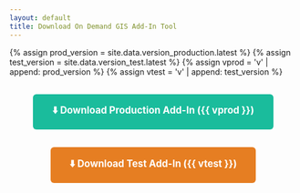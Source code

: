 ```yaml
---
layout: default
title: Download On Demand GIS Add-In Tool
---
```


{% assign prod_version = site.data.version_production.latest %}
{% assign test_version = site.data.version_test.latest %}
{% assign vprod = 'v' | append: prod_version %}
{% assign vtest = 'v' | append: test_version %}

<p align="center">
	<br>
	<a href="https://quorumondemand.github.io/OnDemandGIS.Page/Production/{{ vprod }}/OnDemandGIS.esriAddinX" style="display:inline-block;padding:1em 2em;background:#1abc9c;color:#fff;font-weight:bold;border-radius:6px;text-decoration:none;font-size:1.2em;">⬇️ Download Production Add-In ({{ vprod }})</a>
</p>

<p align="center">
	<br>
	<a href="https://quorumondemand.github.io/OnDemandGIS.Page/Test/{{ vtest }}/OnDemandGIS.esriAddinX" style="display:inline-block;padding:1em 2em;background:#e67e22;color:#fff;font-weight:bold;border-radius:6px;text-decoration:none;font-size:1.2em;">⬇️ Download Test Add-In ({{ vtest }})</a>
</p>
